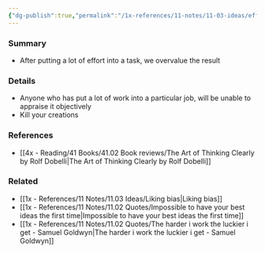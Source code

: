 ```yaml
---
{"dg-publish":true,"permalink":"/1x-references/11-notes/11-03-ideas/effort-justification/","title":"Effort justification","noteIcon":""}
---
```



### Summary
- After putting a lot of effort into a task, we overvalue the result

### Details
- Anyone who has put a lot of work into a particular job, will be unable to appraise it objectively
- Kill your creations

### References
- [[4x - Reading/41 Books/41.02 Book reviews/The Art of Thinking Clearly by Rolf Dobelli\|The Art of Thinking Clearly by Rolf Dobelli]]

### Related
- [[1x - References/11 Notes/11.03 Ideas/Liking bias\|Liking bias]]
- [[1x - References/11 Notes/11.02 Quotes/Impossible to have your best ideas the first time\|Impossible to have your best ideas the first time]]
- [[1x - References/11 Notes/11.02 Quotes/The harder i work the luckier i get - Samuel Goldwyn\|The harder i work the luckier i get - Samuel Goldwyn]]
